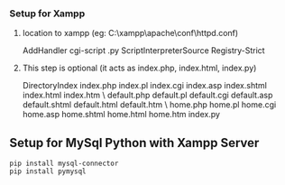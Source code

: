 ### Setup for Xampp ###

1. location to xampp (eg: C:\xampp\apache\conf\httpd.conf)

    AddHandler cgi-script .py
    ScriptInterpreterSource Registry-Strict


2. This step is optional (it acts as index.php, index.html, index.py)

    <IfModule dir_module>
        DirectoryIndex index.php index.pl index.cgi index.asp index.shtml index.html index.htm \
        default.php default.pl default.cgi default.asp default.shtml default.html default.htm \
        home.php home.pl home.cgi home.asp home.shtml home.html home.htm index.py
    </IfModule>

## Setup for MySql Python with Xampp Server ##

    pip install mysql-connector
    pip install pymysql

